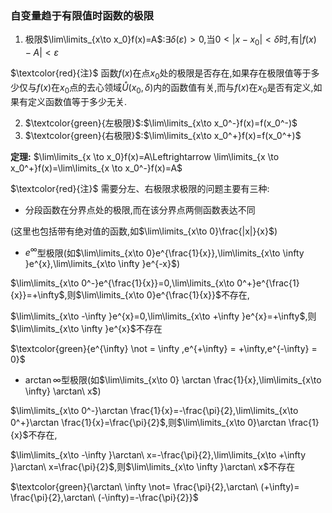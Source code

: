 ### 自变量趋于有限值时函数的极限
1. 极限$\lim\limits_{x\to x_0}f(x)=A$:$\exists \delta(\varepsilon)>0$,当$0<|x-x_0|<\delta$时,有$|f(x)-A|<\varepsilon$

$\textcolor{red}{注}$ 函数$f(x)$在点$x_{0}$处的极限是否存在,如果存在极限值等于多少仅与$f(x)$在$x_{0}$点的去心领域$\mathring{U}(x_0,\delta)$内的函数值有关,而与$f(x)$在$x_{0}$是否有定义,如果有定义函数值等于多少无关.

2. $\textcolor{green}{左极限}$:$\lim\limits_{x\to x_0^-}f(x)=f(x_0^-)$
3. $\textcolor{green}{右极限}$:$\lim\limits_{x\to x_0^+}f(x)=f(x_0^+)$

**定理:** 
$\lim\limits_{x \to x_0}f(x)=A\Leftrightarrow \lim\limits_{x \to x_0^+}f(x)=\lim\limits_{x \to x_0^-}f(x)=A$

$\textcolor{red}{注}$ 需要分左、右极限求极限的问题主要有三种:

- 分段函数在分界点处的极限,而在该分界点两侧函数表达不同

(这里也包括带有绝对值的函数,如$\lim\limits_{x\to 0}\frac{|x|}{x}$)

- $e^{\infty}$型极限(如$\lim\limits_{x\to 0}e^{\frac{1}{x}},\lim\limits_{x\to \infty }e^{x},\lim\limits_{x\to \infty }e^{-x}$)

$\lim\limits_{x\to 0^-}e^{\frac{1}{x}}=0,\lim\limits_{x\to 0^+}e^{\frac{1}{x}}=+\infty$,则$\lim\limits_{x\to 0}e^{\frac{1}{x}}$不存在,

$\lim\limits_{x\to -\infty }e^{x}=0,\lim\limits_{x\to +\infty }e^{x}=+\infty$,则$\lim\limits_{x\to \infty }e^{x}$不存在

$\textcolor{green}{e^{\infty} \not = \infty ,e^{+\infty} = +\infty,e^{-\infty} = 0}$

- $\arctan \infty$型极限(如$\lim\limits_{x\to 0} \arctan \frac{1}{x},\lim\limits_{x\to \infty} \arctan\ x$)

$\lim\limits_{x\to 0^-}\arctan \frac{1}{x}=-\frac{\pi}{2},\lim\limits_{x\to 0^+}\arctan \frac{1}{x}=\frac{\pi}{2}$,则$\lim\limits_{x\to 0}\arctan \frac{1}{x}$不存在,

$\lim\limits_{x\to -\infty }\arctan\ x=-\frac{\pi}{2},\lim\limits_{x\to +\infty }\arctan\ x=\frac{\pi}{2}$,则$\lim\limits_{x\to \infty }\arctan\ x$不存在

$\textcolor{green}{\arctan\ \infty \not= \frac{\pi}{2},\arctan\ (+\infty)= \frac{\pi}{2},\arctan\ (-\infty)=-\frac{\pi}{2}}$
